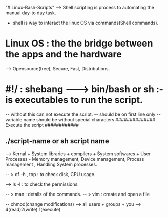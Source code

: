 "# Linux-Bash-Scripts" 
--> Shell scripting is process to automating the manual day-to day task.
- shell is way to interact the linux OS via commands(Shell commands).
# Linux OS : the the bridge between the apps and the hardware 
--> Opensource(free), Secure, Fast, Distributions.

  # #!/ : shebang  ---> bin/bash or sh :- is executables to run the script.
  -- without this can not execute the script.
  -- should be on first line only
  -- variable name should be without special characters
############## Execute the script ############
## ./script-name or sh script name #######

--> Kernal + System libraries + compilers + System softwares + User Processes
    - Memory management, Device management, Process management , Handling System processes.

-- > df -h , top : to check disk, CPU usage.

--> ls -l : to check the permissions.

-- > man <any command> : details of the commands.
-- > vim : create and open a file

-- chmod(change modifications) --> all users + groups + you --> 4(read)2(write) 1(execute)

